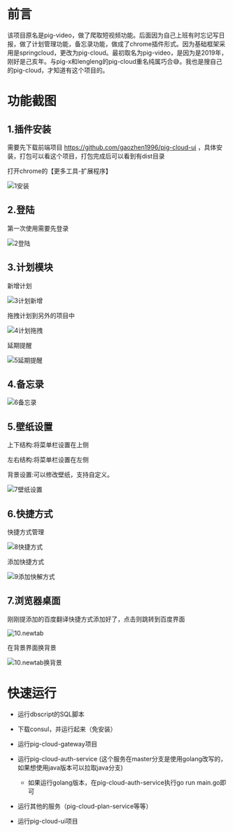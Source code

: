 # 前言
该项目原名是pig-video，做了爬取短视频功能。后面因为自己上班有时忘记写日报，做了计划管理功能，备忘录功能，做成了chrome插件形式。因为基础框架采用是springcloud，更改为pig-cloud。最初取名为pig-video，是因为是2019年，刚好是己亥年。与pig-x和lengleng的pig-cloud重名纯属巧合:sweat_smile:。我也是搜自己的pig-cloud，才知道有这个项目的。



# 功能截图

## 1.插件安装

需要先下载前端项目 https://github.com/gaozhen1996/pig-cloud-ui ，具体安装，打包可以看这个项目，打包完成后可以看到有dist目录

打开chrome的【更多工具-扩展程序】

![1安装](img/1安装.png)

## 2.登陆

第一次使用需要先登录

![2登陆](img/2登陆.png)



## 3.计划模块

新增计划

![3计划新增](img/3计划新增.png)

拖拽计划到另外的项目中

![4计划拖拽](img/4计划拖拽.png)

延期提醒

![5延期提醒](img/5延期提醒.png)

## 4.备忘录

![6备忘录](img/6备忘录.png)

## 5.壁纸设置

上下结构:将菜单栏设置在上侧

左右结构:将菜单栏设置在左侧

背景设置:可以修改壁纸，支持自定义。



![7壁纸设置](img/7壁纸设置.png)

## 6.快捷方式

快捷方式管理

![8快捷方式](img/8快捷方式.png)

添加快捷方式

![9添加快解方式](img/9添加快解方式.png)

## 7.浏览器桌面

刚刚提添加的百度翻译快捷方式添加好了，点击则跳转到百度界面

![10.newtab](img/10.newtab.png)

在背景界面换背景

![10.newtab换背景](img/10.newtab换背景.png)

# 快速运行

- 运行dbscript的SQL脚本

- 下载consul，并运行起来（免安装）

- 运行pig-cloud-gateway项目

- 运行pig-cloud-auth-service (这个服务在master分支是使用golang改写的，如果想使用java版本可以拉取java分支)

  - 如果运行golang版本，在pig-cloud-auth-service执行go run main.go即可

- 运行其他的服务（pig-cloud-plan-service等等）

- 运行pig-cloud-ui项目

  

  

  

  

  

  

  

